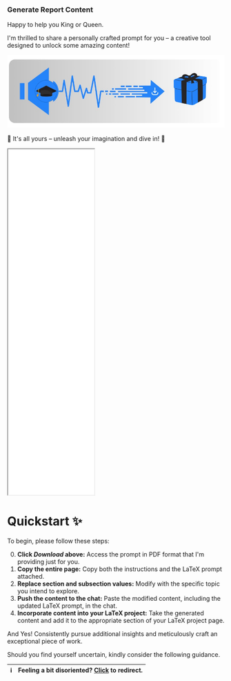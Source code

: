 ###  Generate Report Content 

Happy to help you King or Queen.

I'm thrilled to share a personally crafted prompt for you – a creative tool designed to unlock some amazing content! 


[<img src="download-prompt.png" alt="Download From Here"  >](https://github.com/yaya2devops/bachelor-guide/blob/e677924dc12622fb017754e2dfe75d15bdea8038/docs/images/InternsAssets/gen-latex-prompt.pdf)



🌟 It's all yours – unleash your imagination and dive in! 🚀

<iframe src="prompt.html" width="200" height="800"></iframe>

# Quickstart ✨
To begin, please follow these steps:

0. **Click *Download* above:** Access the prompt in PDF format that I'm providing just for you.
1. **Copy the entire page:** Copy both the instructions and the LaTeX prompt attached.
2. **Replace section and subsection values:** Modify with the specific topic you intend to explore.
3. **Push the content to the chat:** Paste the modified content, including the updated LaTeX prompt, in the chat.
4. **Incorporate content into your LaTeX project:** Take the generated content and add it to the appropriate section of your LaTeX project page.

And Yes! Consistently pursue additional insights and meticulously craft an exceptional piece of work.

Should you find yourself uncertain, kindly consider the following guidance.

| :information_source:        | Feeling a bit disoriented? [Click](learntex.md) to redirect.      |
|---------------|:------------------------|

